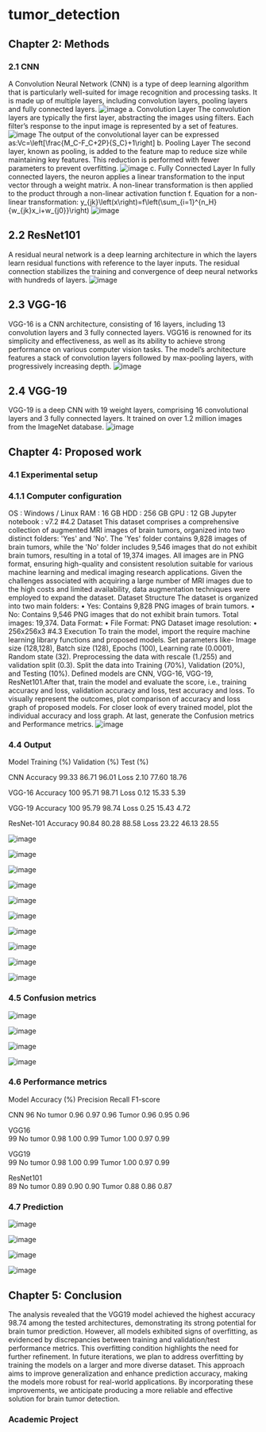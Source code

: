 # tumor_detection

## Chapter 2: Methods
### 2.1 CNN
A Convolution Neural Network (CNN) is a type of deep learning algorithm that is particularly well-suited for image recognition and processing tasks. It is made up of multiple layers, including convolution layers, pooling layers and fully connected layers.
![image](https://github.com/user-attachments/assets/e0d9af55-f58c-48fb-9d9b-cc1bc5472bdd)
a. Convolution Layer
The convolution layers are typically the first layer, abstracting the images using filters. Each filter’s response to the input image is represented by a set of features.
![image](https://github.com/user-attachments/assets/69391ba8-4836-4735-93ab-3ab7ef9d15e3)
The output of the convolutional layer can be expressed as:Vc=\left[\frac{M_C-F_C+2P}{S_C}+1\right]
b. Pooling Layer
The second layer, known as pooling, is added to the feature map to reduce size while maintaining key features. This reduction is performed with fewer parameters to prevent overfitting.
![image](https://github.com/user-attachments/assets/733c382b-9573-40d8-9375-f4e95c487098)
c. Fully Connected Layer
In fully connected layers, the neuron applies a linear transformation to the input vector through a weight matrix. A non-linear transformation is then applied to the product through a non-linear activation function f.
Equation for a non-linear transformation:     y_{jk}\left(x\right)=f\left(\sum_{i=1}^{n_H}{w_{jk}x_i+w_{j0}}\right)
![image](https://github.com/user-attachments/assets/95fc7250-8ef2-43f0-ab39-48adfc8098df)
## 2.2 ResNet101
A residual neural network is a deep learning architecture in which the layers learn residual functions with reference to the layer inputs. The residual connection stabilizes the training and convergence of deep neural networks with hundreds of layers.
![image](https://github.com/user-attachments/assets/684191a3-40a6-4d7a-83be-8a1eb60c9afc)
## 2.3 VGG-16
VGG-16 is a CNN architecture, consisting of 16 layers, including 13 convolution layers and 3 fully connected layers. VGG16 is renowned for its simplicity and effectiveness, as well as its ability to achieve strong performance on various computer vision tasks. The model’s architecture features a stack of convolution layers followed by max-pooling layers, with progressively increasing depth.
![image](https://github.com/user-attachments/assets/d2f37b72-634f-4774-a4eb-272cd1cd2e08)
## 2.4 VGG-19
VGG-19 is a deep CNN with 19 weight layers, comprising 16 convolutional layers and 3 fully connected layers. It trained on over 1.2 million images from the ImageNet database.
![image](https://github.com/user-attachments/assets/7ed5abee-58cc-46b8-8eca-82c631536494)




## Chapter 4: Proposed work
### 4.1 Experimental setup
### 4.1.1 Computer configuration
OS			: Windows / Linux
RAM			: 16 GB
HDD			: 256 GB
GPU			: 12 GB
Jupyter notebook	: v7.2
#4.2 Dataset
This dataset comprises a comprehensive collection of augmented MRI images of brain tumors, organized into two distinct folders: 'Yes' and 'No'. The 'Yes' folder contains 9,828 images of brain tumors, while the 'No' folder includes 9,546 images that do not exhibit brain tumors, resulting in a total of 19,374 images. All images are in PNG format, ensuring high-quality and consistent resolution suitable for various machine learning and medical imaging research applications.
Given the challenges associated with acquiring a large number of MRI images due to the high costs and limited availability, data augmentation techniques were employed to expand the dataset.
Dataset Structure
The dataset is organized into two main folders:
•	Yes: Contains 9,828 PNG images of brain tumors.
•	No: Contains 9,546 PNG images that do not exhibit brain tumors.
Total images: 19,374.
Data Format:
•	File Format: PNG
Dataset image resolution:
•	256x256x3
#4.3 Execution
To train the model, import the require machine learning library functions and proposed models. Set parameters like- Image size (128,128), Batch size (128), Epochs (100), Learning rate (0.0001), Random state (32). Preprocessing the data with rescale (1./255) and validation split (0.3). Split the data into Training (70%), Validation (20%), and Testing (10%). Defined models are CNN, VGG-16, VGG-19, ResNet101.After that, train the model and evaluate the score, i.e., training accuracy and loss, validation accuracy and loss, test accuracy and loss. To visually represent the outcomes, plot comparison of accuracy and loss graph of proposed models. For closer look of every trained model, plot the individual accuracy and loss graph. At last, generate the Confusion metrics and Performance metrics.
![image](https://github.com/user-attachments/assets/efa4e254-029a-4a30-a25c-698d42b592ce)

### 4.4 Output
Model		Training (%)	Validation (%)	Test (%)

CNN	Accuracy	99.33	86.71	96.01
	Loss	2.10	77.60	18.76

VGG-16	Accuracy	100	95.71	98.71
	Loss	0.12	15.33	5.39

VGG-19	Accuracy	100	95.79	98.74
	Loss	0.25	15.43	4.72

ResNet-101	Accuracy	90.84	80.28	88.58
	Loss	23.22	46.13	28.55


![image](https://github.com/user-attachments/assets/1cc5adbc-7abd-4cb4-8042-953fee5757fb)

![image](https://github.com/user-attachments/assets/d5fd3ae2-792e-4a80-9b2c-cc587698b819)

![image](https://github.com/user-attachments/assets/1a70b074-8f0d-4638-a998-b2d3c291ba1c)

![image](https://github.com/user-attachments/assets/18385168-a01e-458a-8aa5-6e58da641e2d)

![image](https://github.com/user-attachments/assets/ff074375-ceac-4223-b314-0606cdadf4cc)

![image](https://github.com/user-attachments/assets/fb688bb1-92fa-4f5b-854d-b45f3cb8cfaf)

![image](https://github.com/user-attachments/assets/82673696-c9ad-4661-bd12-a9cd91234775)

![image](https://github.com/user-attachments/assets/75882712-d802-462b-a7f5-21923a9028a2)

![image](https://github.com/user-attachments/assets/085fc489-1f1c-4909-b9cc-630de85de0a5)

![image](https://github.com/user-attachments/assets/3e2192fd-fd37-4792-8030-c62b499bc8c6)


### 4.5 Confusion metrics
![image](https://github.com/user-attachments/assets/782f3a05-01e0-44a1-a90e-3ee145303eac)

![image](https://github.com/user-attachments/assets/7f6d07df-d3d9-44dc-bf3b-4ec33fb59f35)

![image](https://github.com/user-attachments/assets/edbf7583-5c64-4f84-a778-623e6697cc4a)

![image](https://github.com/user-attachments/assets/f43d216b-f076-4509-90d5-e737722cdcfd)


### 4.6 Performance metrics
Model	Accuracy (%)		Precision	Recall	F1-score

CNN	
96	No tumor	0.96	0.97	0.96
		Tumor	0.96	0.95	0.96

VGG16	
99	No tumor	0.98	1.00	0.99
		Tumor	1.00	0.97	0.99

VGG19	
99	No tumor	0.98	1.00	0.99
		Tumor	1.00	0.97	0.99

ResNet101	
89	No tumor	0.89	0.90	0.90
		Tumor	0.88	0.86	0.87

### 4.7 Prediction
![image](https://github.com/user-attachments/assets/454d746c-5a91-42c2-9199-982265bd6db5)

![image](https://github.com/user-attachments/assets/73e8283f-c5b2-4e27-b8a8-ae494ed16b9d)

![image](https://github.com/user-attachments/assets/33bfe193-0d85-4989-80ae-0337996b69fc)

![image](https://github.com/user-attachments/assets/987b478f-0306-447c-9f2a-67453f79dbb9)

## Chapter 5: Conclusion
The analysis revealed that the VGG19 model achieved the highest accuracy 98.74 among the tested architectures, demonstrating its strong potential for brain tumor prediction. However, all models exhibited signs of overfitting, as evidenced by discrepancies between training and validation/test performance metrics. This overfitting condition highlights the need for further refinement.
In future iterations, we plan to address overfitting by training the models on a larger and more diverse dataset. This approach aims to improve generalization and enhance prediction accuracy, making the models more robust for real-world applications. By incorporating these improvements, we anticipate producing a more reliable and effective solution for brain tumor detection.


###	Academic Project

